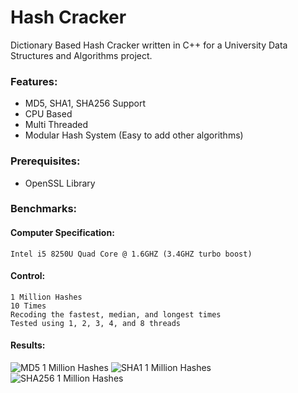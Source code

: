 #  Hash Cracker

Dictionary Based Hash Cracker written in C++ for a University Data Structures and Algorithms project. 
### Features:
- MD5, SHA1, SHA256 Support
- CPU Based 
- Multi Threaded
- Modular Hash System (Easy to add other algorithms)
### Prerequisites:
- OpenSSL Library
### Benchmarks:
#### Computer Specification:
	Intel i5 8250U Quad Core @ 1.6GHZ (3.4GHZ turbo boost)
#### Control:
	1 Million Hashes
	10 Times
	Recoding the fastest, median, and longest times
	Tested using 1, 2, 3, 4, and 8 threads
#### Results:
![MD5 1 Million Hashes](https://i.imgur.com/GIpZ8Ok.png)
![SHA1 1 Million Hashes ](https://i.imgur.com/aBteaHV.png)
![SHA256 1 Million Hashes](https://i.imgur.com/FsZUhIE.png)

